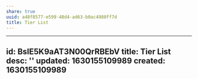 ```yaml
---
share: true
uuid: a48f8577-e599-48d4-ad63-b0ac4980ff7d
title: Tier List
---
```

---
id: BslE5K9aAT3N00QrRBEbV
title: Tier List
desc: ''
updated: 1630155109989
created: 1630155109989
---